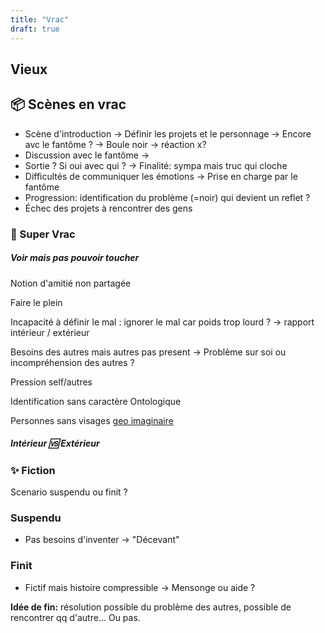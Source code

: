 ```yaml
---
title: "Vrac"
draft: true
---
```


## Vieux
## 📦 Scènes en vrac
- Scène d'introduction
  -> Définir les projets et le personnage
  -> Encore avc le fantôme ? 
  -> Boule noir -> réaction x?
- Discussion avec le fantôme
  ->
- Sortie ? Si oui avec qui ?
  -> Finalité: sympa mais truc qui cloche
- Difficultés de communiquer les émotions
  -> Prise en charge par le fantôme
- Progression: identification du problème (=noir) qui devient un reflet ? 
- Échec des projets à rencontrer des gens

### 💽 Super Vrac
##### Voir mais pas pouvoir toucher 
Notion d'amitié non partagée

Faire le plein

Incapacité à définir le mal : ignorer le mal car poids trop lourd ?
-> rapport intérieur / extérieur 

Besoins des autres mais autres pas present
-> Problème sur soi ou incompréhension des autres ?

Pression self/autres

Identification sans caractère Ontologique

Personnes sans visages [geo imaginaire](#)
##### Intérieur 🆚️ Extérieur

### ✨️ Fiction
Scenario suspendu ou finit ?
### Suspendu
- Pas besoins d'inventer
  -> "Décevant"
### Finit
- Fictif mais histoire compressible
  -> Mensonge ou aide ?

**Idée de fin:** résolution possible du problème des autres, possible de rencontrer qq d'autre... Ou pas.

